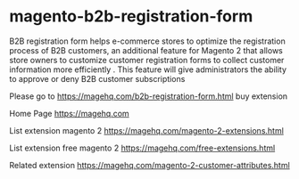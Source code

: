 # magento-b2b-registration-form
B2B registration form helps e-commerce stores to optimize the registration process of B2B customers, an additional feature for Magento 2 that allows store owners to customize customer registration forms to collect customer information more efficiently . This feature will give administrators the ability to approve or deny B2B customer subscriptions

Please go to https://magehq.com/b2b-registration-form.html buy extension

Home Page https://magehq.com

List extension magento 2 https://magehq.com/magento-2-extensions.html

List extension free magento 2 https://magehq.com/free-extensions.html

Related extension https://magehq.com/magento-2-customer-attributes.html
